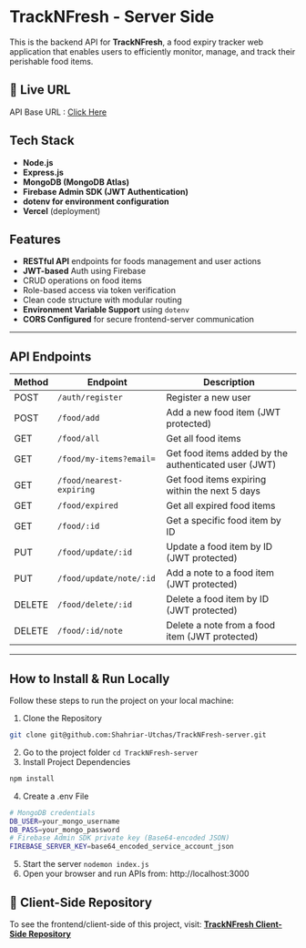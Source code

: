 # TrackNFresh - Server Side

This is the backend API for **TrackNFresh**, a food expiry tracker web application that enables users to efficiently monitor, manage, and track their perishable food items.

## 🔗 Live URL

API Base URL : [Click Here](https://track-n-fresh-server.vercel.app)

## Tech Stack
- **Node.js**
- **Express.js**
- **MongoDB (MongoDB Atlas)**
- ****Firebase Admin SDK** (JWT Authentication)**
- **dotenv for environment configuration**
- **Vercel** (deployment)

## Features
- **RESTful API** endpoints for foods management and user actions
- **JWT-based** Auth using Firebase
- CRUD operations on food items
- Role-based access via token verification
- Clean code structure with modular routing
- **Environment Variable Support** using `dotenv`
- **CORS Configured** for secure frontend-server communication

---
## API Endpoints

| Method | Endpoint                    | Description                                          |
|--------|-----------------------------|----------------------------------------------------- |
| POST   | `/auth/register`            | Register a new user                                  |
| POST   | `/food/add`                 | Add a new food item (JWT protected)                  |
| GET    | `/food/all`                 | Get all food items                                   |
| GET    | `/food/my-items?email=`     | Get food items added by the authenticated user (JWT) |
| GET    | `/food/nearest-expiring`    | Get food items expiring within the next 5 days       |
| GET    | `/food/expired`             | Get all expired food items                           |
| GET    | `/food/:id`                 | Get a specific food item by ID                       |
| PUT    | `/food/update/:id`          | Update a food item by ID (JWT protected)             |
| PUT    | `/food/update/note/:id`     | Add a note to a food item (JWT protected)            |
| DELETE | `/food/delete/:id`          | Delete a food item by ID (JWT protected)             |
| DELETE | `/food/:id/note`            | Delete a note from a food item (JWT protected)       |

---
## How to Install & Run Locally

Follow these steps to run the project on your local machine:

1. Clone the Repository

```sh
git clone git@github.com:Shahriar-Utchas/TrackNFresh-server.git
```
2. Go to the project folder ```cd TrackNFresh-server```
3. Install Project Dependencies
```sh
npm install
```
4. Create a .env File
```sh
# MongoDB credentials
DB_USER=your_mongo_username
DB_PASS=your_mongo_password
# Firebase Admin SDK private key (Base64-encoded JSON)
FIREBASE_SERVER_KEY=base64_encoded_service_account_json
```
5. Start the server ```nodemon index.js```
6. Open your browser and run APIs from: http://localhost:3000

## 🔗 Client-Side Repository

To see the frontend/client-side of this project, visit:  [**TrackNFresh Client-Side Repository**](https://github.com/Shahriar-Utchas/TrackNFresh-client)
